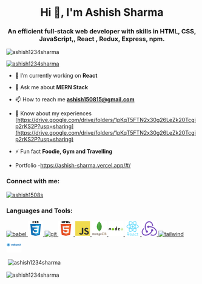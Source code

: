 <p align="center" <img src="https://camo.githubusercontent.com/337c4e99eb112ec7e52d91f816b239a9381a5685ecad2e6b142a69e73e463d7e/68747470733a2f2f692e6962622e636f2f543142327066352f4d65726e2d6c6f676f2d7265706f2e706e67" /></p>
<h1 align="center">Hi 👋, I'm Ashish Sharma</h1>
<h3 align="center">An efficient full-stack web developer with skills in HTML, CSS, JavaScript,, React , Redux, Express, npm.</h3>

<p align="left"> <img src="https://komarev.com/ghpvc/?username=ashish1234sharma&label=Profile%20views&color=0e75b6&style=flat" alt="ashish1234sharma" /> </p>

<p align="left"> <a href="https://github.com/ryo-ma/github-profile-trophy"><img src="https://github-profile-trophy.vercel.app/?username=ashish1234sharma" alt="ashish1234sharma" /></a> </p>

- 🔭 I’m currently working on **React**

- 💬 Ask me about **MERN Stack**

- 📫 How to reach me **ashish150815@gmail.com**

- 📄 Know about my experiences [https://drive.google.com/drive/folders/1pKqT5FTN2x30g26LeZk20Tcgip2rKS2P?usp=sharing](https://drive.google.com/drive/folders/1pKqT5FTN2x30g26LeZk20Tcgip2rKS2P?usp=sharing)

- ⚡ Fun fact **Foodie, Gym and Travelling**
- Portfolio -https://ashish-sharma.vercel.app/#/

<h3 align="left">Connect with me:</h3>
<p align="left">
<a href="https://linkedin.com/in/ashish1508s" target="blank"><img align="center" src="https://raw.githubusercontent.com/rahuldkjain/github-profile-readme-generator/master/src/images/icons/Social/linked-in-alt.svg" alt="ashish1508s" height="30" width="40" /></a>
</p>

<h3 align="left">Languages and Tools:</h3>
<p align="left"> <a href="https://babeljs.io/" target="_blank" rel="noreferrer"> <img src="https://www.vectorlogo.zone/logos/babeljs/babeljs-icon.svg" alt="babel" width="40" height="40"/> </a> <a href="https://www.w3schools.com/css/" target="_blank" rel="noreferrer"> <img src="https://raw.githubusercontent.com/devicons/devicon/master/icons/css3/css3-original-wordmark.svg" alt="css3" width="40" height="40"/> </a> <a href="https://git-scm.com/" target="_blank" rel="noreferrer"> <img src="https://www.vectorlogo.zone/logos/git-scm/git-scm-icon.svg" alt="git" width="40" height="40"/> </a> <a href="https://www.w3.org/html/" target="_blank" rel="noreferrer"> <img src="https://raw.githubusercontent.com/devicons/devicon/master/icons/html5/html5-original-wordmark.svg" alt="html5" width="40" height="40"/> </a> <a href="https://developer.mozilla.org/en-US/docs/Web/JavaScript" target="_blank" rel="noreferrer"> <img src="https://raw.githubusercontent.com/devicons/devicon/master/icons/javascript/javascript-original.svg" alt="javascript" width="40" height="40"/> </a> <a href="https://www.mongodb.com/" target="_blank" rel="noreferrer"> <img src="https://raw.githubusercontent.com/devicons/devicon/master/icons/mongodb/mongodb-original-wordmark.svg" alt="mongodb" width="40" height="40"/> </a> <a href="https://nodejs.org" target="_blank" rel="noreferrer"> <img src="https://raw.githubusercontent.com/devicons/devicon/master/icons/nodejs/nodejs-original-wordmark.svg" alt="nodejs" width="40" height="40"/> </a> <a href="https://reactjs.org/" target="_blank" rel="noreferrer"> <img src="https://raw.githubusercontent.com/devicons/devicon/master/icons/react/react-original-wordmark.svg" alt="react" width="40" height="40"/> </a> <a href="https://redux.js.org" target="_blank" rel="noreferrer"> <img src="https://raw.githubusercontent.com/devicons/devicon/master/icons/redux/redux-original.svg" alt="redux" width="40" height="40"/> </a> <a href="https://tailwindcss.com/" target="_blank" rel="noreferrer"> <img src="https://www.vectorlogo.zone/logos/tailwindcss/tailwindcss-icon.svg" alt="tailwind" width="40" height="40"/> </a> <a href="https://webpack.js.org" target="_blank" rel="noreferrer"> <img src="https://raw.githubusercontent.com/devicons/devicon/d00d0969292a6569d45b06d3f350f463a0107b0d/icons/webpack/webpack-original-wordmark.svg" alt="webpack" width="40" height="40"/> </a> </p>

<p>&nbsp;<img align="center" src="https://github-readme-stats.vercel.app/api?username=ashish1234sharma&show_icons=true&locale=en" alt="ashish1234sharma" /></p>

<p><img align="center" src="https://github-readme-streak-stats.herokuapp.com/?user=ashish1234sharma&" alt="ashish1234sharma" /></p>
